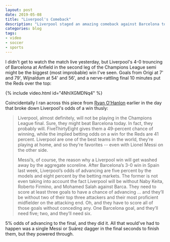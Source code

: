 ```yaml
---
layout: post
date: 2019-05-08
title: "Liverpool's Comeback"
description: "Liverpool staged an amazing comeback against Barcelona to head to the Champions League Final."
categories: blog
tags:
- video
- soccer
- sports
---
```


I didn't get to watch the match live yesterday, but Liverpool's 4-0 trouncing of Barcelona at Anfield in the second leg of the Champions League semi might be the biggest (most improbable) win I've seen. Goals from Origi at 7' and 79', Wijnaldum at 54' and 56', and a nerve-rattling final 10 minutes put the Reds over the top:

{% include video.html id="4NhlXGMDNq4" %}

Coincidentally I ran across this piece from [Ryan O'Hanlon](https://twitter.com/rwohan "Ryan O'Hanlon") earlier in the day that broke down Liverpool's odds of a win thusly:

> Liverpool, almost definitely, will not be playing in the Champions League final. Sure, they might beat Barcelona today. In fact, they probably will. FiveThirtyEight gives them a 49-percent chance of winning, while the implied betting odds on a win for the Reds are 41 percent. Liverpool are one of the best teams in the world, they’re playing at home, and so they’re favorites -- even with Lionel Messi on the other side.
>
> Messi’s, of course, the reason why a Liverpool win will get washed away by the aggregate scoreline. After Barcelona’s 3-0 win in Spain last week, Liverpool’s odds of advancing are five percent by the models and eight percent by the betting markets. The former is not even taking into account the fact Liverpool will be without Naby Keita, Roberto Firmino, and Mohamed Salah against Barca. They need to score at least three goals to have a chance of advancing ... and they’ll be without two of their top three attackers and their most proficient midfielder on the attacking end. Oh, and they have to score all of those goals without conceding any. One Barcelona goal, and they’ll need five; two, and they’ll need six.

5% odds of advancing to the final, and they did it. All that would've had to happen was a single Messi or Suárez dagger in the final seconds to finish them, but they powered through.
